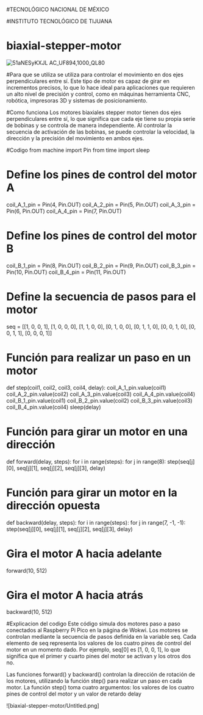 #TECNOLÓGICO​ ​NACIONAL​ ​DE​ ​MÉXICO

#INSTITUTO TECNOLÓGICO DE TIJUANA


# biaxial-stepper-motor



![51aNESyKXJL _AC_UF894,1000_QL80_](https://user-images.githubusercontent.com/71302151/223566455-2b268791-2f77-4bae-96cc-3233d51f3472.jpg)

#Para que se utiliza
se utiliza para controlar el movimiento en dos ejes perpendiculares entre sí. Este tipo de motor es capaz de girar en incrementos precisos, lo que lo hace ideal para aplicaciones que requieren un alto nivel de precisión y control, como en máquinas herramienta CNC, robótica, impresoras 3D y sistemas de posicionamiento.

#Como funciona
Los motores biaxiales stepper motor tienen dos ejes perpendiculares entre sí, lo que significa que cada eje tiene su propia serie de bobinas y se controla de manera independiente. Al controlar la secuencia de activación de las bobinas, se puede controlar la velocidad, la dirección y la precisión del movimiento en ambos ejes.

#Codigo
from machine import Pin
from time import sleep

# Define los pines de control del motor A
coil_A_1_pin = Pin(4, Pin.OUT)
coil_A_2_pin = Pin(5, Pin.OUT)
coil_A_3_pin = Pin(6, Pin.OUT)
coil_A_4_pin = Pin(7, Pin.OUT)

# Define los pines de control del motor B
coil_B_1_pin = Pin(8, Pin.OUT)
coil_B_2_pin = Pin(9, Pin.OUT)
coil_B_3_pin = Pin(10, Pin.OUT)
coil_B_4_pin = Pin(11, Pin.OUT)

# Define la secuencia de pasos para el motor
seq = [[1, 0, 0, 1],
       [1, 0, 0, 0],
       [1, 1, 0, 0],
       [0, 1, 0, 0],
       [0, 1, 1, 0],
       [0, 0, 1, 0],
       [0, 0, 1, 1],
       [0, 0, 0, 1]]

# Función para realizar un paso en un motor
def step(coil1, coil2, coil3, coil4, delay):
    coil_A_1_pin.value(coil1)
    coil_A_2_pin.value(coil2)
    coil_A_3_pin.value(coil3)
    coil_A_4_pin.value(coil4)
    coil_B_1_pin.value(coil1)
    coil_B_2_pin.value(coil2)
    coil_B_3_pin.value(coil3)
    coil_B_4_pin.value(coil4)
    sleep(delay)

# Función para girar un motor en una dirección
def forward(delay, steps):
    for i in range(steps):
        for j in range(8):
            step(seq[j][0], seq[j][1], seq[j][2], seq[j][3], delay)

# Función para girar un motor en la dirección opuesta
def backward(delay, steps):
    for i in range(steps):
        for j in range(7, -1, -1):
            step(seq[j][0], seq[j][1], seq[j][2], seq[j][3], delay)

# Gira el motor A hacia adelante
forward(10, 512)

# Gira el motor A hacia atrás
backward(10, 512)

#Explicacion del codigo
Este código simula dos motores paso a paso conectados al Raspberry Pi Pico en la página de Wokwi. Los motores se controlan mediante la secuencia de pasos definida en la variable seq. Cada elemento de seq representa los valores de los cuatro pines de control del motor en un momento dado. Por ejemplo, seq[0] es [1, 0, 0, 1], lo que significa que el primer y cuarto pines del motor se activan y los otros dos no.

Las funciones forward() y backward() controlan la dirección de rotación de los motores, utilizando la función step() para realizar un paso en cada motor. La función step() toma cuatro argumentos: los valores de los cuatro pines de control del motor y un valor de retardo delay



![biaxial-stepper-motor/Untitled.png]


